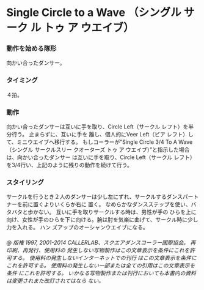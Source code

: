 

# Single Circle to a Wave （シングル サーク ル トゥ ア ウエイブ）
### 動作を始める隊形
 向かい合ったダンサー。
### タイミング
 ４拍。
### 動作

向かい合ったダンサーは互いに手を取り、Circle Left（サークル レフト）を半分行う。 止まらずに、互いに手を 離し、個人的にVeer Left（ビア レフト）して、ミニウエイブへ移行する。 もしコーラーが”Single Circle 3/4 To A Wave（シングル サークルスリー クオーターズ トゥ ア ウエイブ）”と指示した場合は、向かい合ったダンサー は互いに手を取り、Circle Left（サークル レフト）を3/4行い、上記のように残りの動作を続けて行う。

### スタイリング

サークルを行うとき２人のダンサーは少し左にずれ、サークルするダンスパートナーを前に置くよりいくらか右に 置く。 なめらかなダンスステップを使い、バタバタと歩かない。 互いに手を取りサークルする時は、男性が手の ひらを上に向け、女性が手のひらを下に向ける。腕は肘を気楽に曲げて、サークル時に少し力を入れる。 ハン ズアップのオーシャンウエイブになる。

###### @ 版権 1997, 2001-2014 CALLERLAB、スクエアダンスコーラー国際協会。 再印刷、再発行、使用料の 発生しない写物製作はこの文章表示を条件にこれを許可する。 使用料の発生しないインターネットでの刊行 はこの文章表示を条件にこれを許可する。 使用料の発生しない一部または全ての引用はこの文章表示を条件 にこれを許可する。 いかなる写物製作または刊行においても本書内の資料は変更されまた改訂されてはなら ない。


